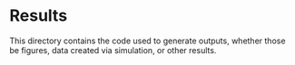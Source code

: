 # Results
This directory contains the code used to generate outputs, whether those be figures, data created via simulation, or other results.